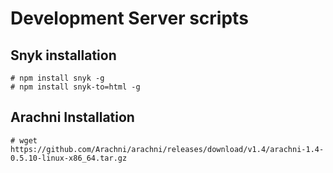 # Development Server scripts

## Snyk installation
```
# npm install snyk -g
# npm install snyk-to=html -g
```

## Arachni Installation
```
# wget https://github.com/Arachni/arachni/releases/download/v1.4/arachni-1.4-0.5.10-linux-x86_64.tar.gz
```